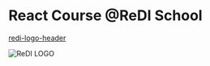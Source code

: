 # React Course @ReDI School
[redi-logo-header](https://files.slack.com/files-pri/T0HN7F83D-F05QW7B5Y5Q/redi-logo-header.png)

![ReDI LOGO](https://github.com/GabrielMelhem/React-Batch-Fall-23/assets/116178063/61d08375-d3c4-45a9-a0a8-d36c5b0ae5e7)
